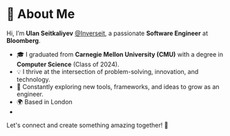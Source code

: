 # 👋 About Me

Hi, I’m **Ulan Seitkaliyev** [@Inverseit](https://github.com/Inverseit), a passionate **Software Engineer** at **Bloomberg**.

- 🎓 I graduated from **Carnegie Mellon University (CMU)** with a degree in **Computer Science** (Class of 2024).  
- 💡 I thrive at the intersection of problem-solving, innovation, and technology.  
- 🌱 Constantly exploring new tools, frameworks, and ideas to grow as an engineer.  
- 🌍 Based in London
- 
Let's connect and create something amazing together! 🚀
